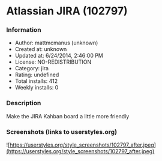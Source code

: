 # Atlassian JIRA (102797)

### Information
- Author: mattmcmanus (unknown)
- Created at: unknown
- Updated at: 6/24/2014, 2:46:00 PM
- License: NO-REDISTRIBUTION
- Category: jira
- Rating: undefined
- Total installs: 412
- Weekly installs: 0


### Description
Make the JIRA Kahban board a little more friendly


### Screenshots (links to userstyles.org)
![https://userstyles.org/style_screenshots/102797_after.jpeg](https://userstyles.org/style_screenshots/102797_after.jpeg)


